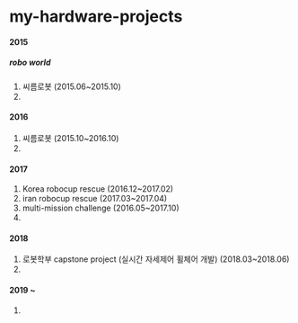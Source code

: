 # my-hardware-projects


#### 2015
##### robo world 
1. 씨름로봇 (2015.06~2015.10)
2. 
#### 2016
1. 씨름로봇 (2015.10~2016.10)
2. 
#### 2017
1. Korea robocup rescue (2016.12~2017.02)
2. iran robocup rescue (2017.03~2017.04) 
3. multi-mission challenge (2016.05~2017.10)
4. 
#### 2018
1. 로봇학부 capstone project (실시간 자세제어 휠체어 개발) (2018.03~2018.06)
2. 
#### 2019 ~
1. 




